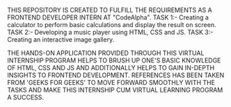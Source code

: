 THIS REPOSITORY IS CREATED TO FULFILL THE REQUIREMENTS AS A FRONTEND DEVELOPER INTERN AT "CodeAlpha".
TASK 1:-
  Creating a calculator to perform basic calculations and display the result on screen.
TASK 2:-
  Developing a music player using HTML, CSS and JS.
TASK 3:-
  Creating an interactive image gallery.


THE HANDS-ON APPLICATION PROVIDED THROUGH THIS VIRTUAL INTERNSHIP PROGRAM HELPS TO BRUSH UP ONE'S BASIC KNOWLEDGE OF HTML, CSS AND JS AND 
ADDITIONALLY HELPS TO GAIN IN-DEPTH INSIGHTS TO FRONTEND DEVELOPMENT.
REFERENCES HAS BEEN TAKEN FROM 'GEEKS FOR GEEKS' TO MOVE FORWARD SMOOTHLY WITH THE TASKS AND MAKE THIS INTERNSHIP CUM VIRTUAL LEARNING PROGRAM A SUCCESS.
